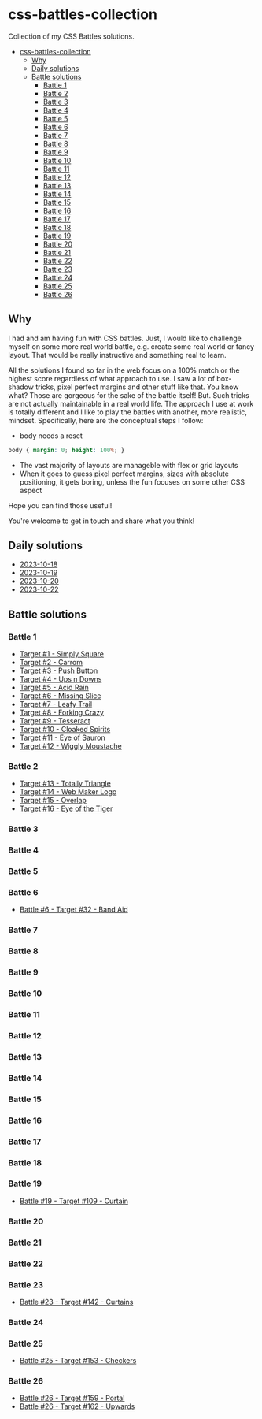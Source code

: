 # css-battles-collection

Collection of my CSS Battles solutions.

- [css-battles-collection](#css-battles-collection)
  - [Why](#why)
  - [Daily solutions](#daily-solutions)
  - [Battle solutions](#battle-solutions)
    - [Battle 1](#battle-1)
    - [Battle 2](#battle-2)
    - [Battle 3](#battle-3)
    - [Battle 4](#battle-4)
    - [Battle 5](#battle-5)
    - [Battle 6](#battle-6)
    - [Battle 7](#battle-7)
    - [Battle 8](#battle-8)
    - [Battle 9](#battle-9)
    - [Battle 10](#battle-10)
    - [Battle 11](#battle-11)
    - [Battle 12](#battle-12)
    - [Battle 13](#battle-13)
    - [Battle 14](#battle-14)
    - [Battle 15](#battle-15)
    - [Battle 16](#battle-16)
    - [Battle 17](#battle-17)
    - [Battle 18](#battle-18)
    - [Battle 19](#battle-19)
    - [Battle 20](#battle-20)
    - [Battle 21](#battle-21)
    - [Battle 22](#battle-22)
    - [Battle 23](#battle-23)
    - [Battle 24](#battle-24)
    - [Battle 25](#battle-25)
    - [Battle 26](#battle-26)

## Why

I had and am having fun with CSS battles. Just, I would like to challenge myself on some more real world battle, e.g. create some real world or fancy layout. That would be really instructive and something real to learn.

All the solutions I found so far in the web focus on a 100% match or the highest score regardless of what approach to use. I saw a lot of box-shadow tricks, pixel perfect margins and other stuff like that.
You know what? Those are gorgeous for the sake of the battle itself!
But.
Such tricks are not actually maintainable in a real world life. The approach I use at work is totally different and I like to play the battles with another, more realistic, mindset.
Specifically, here are the conceptual steps I follow:

- body needs a reset

```css
body { margin: 0; height: 100%; }
```

- The vast majority of layouts are manageble with flex or grid layouts
- When it goes to guess pixel perfect margins, sizes with absolute positioning, it gets boring, unless the fun focuses on some other CSS aspect

Hope you can find those useful!

You're welcome to get in touch and share what you think!

## Daily solutions

- [2023-10-18](./daily/2023-10-18.md)
- [2023-10-19](./daily/2023-10-19.md)
- [2023-10-20](./daily/2023-10-20.md)
- [2023-10-22](./daily/2023-10-22.md)

## Battle solutions

### Battle 1

- [Target #1 - Simply Square](./battles/1.md)
- [Target #2 - Carrom](./battles/2.md)
- [Target #3 - Push Button](./battles/3.md)
- [Target #4 - Ups n Downs](./battles/4.md)
- [Target #5 - Acid Rain](./battles/5.md)
- [Target #6 - Missing Slice](./battles/6.md)
- [Target #7 - Leafy Trail](./battles/7.md)
- [Target #8 - Forking Crazy](./battles/8.md)
- [Target #9 - Tesseract](./battles/9.md)
- [Target #10 - Cloaked Spirits](./battles/10.md)
- [Target #11 - Eye of Sauron](./battles/11.md)
- [Target #12 - Wiggly Moustache](./battles/12.md)

### Battle 2

- [Target #13 - Totally Triangle](./battles/13.md)
- [Target #14 - Web Maker Logo](./battles/14.md)
- [Target #15 - Overlap](./battles/15.md)
- [Target #16 - Eye of the Tiger](./battles/16.md)

### Battle 3

### Battle 4

### Battle 5

### Battle 6

- [Battle #6 - Target #32 - Band Aid](./battles/32.md)

### Battle 7

### Battle 8

### Battle 9

### Battle 10

### Battle 11

### Battle 12

### Battle 13

### Battle 14

### Battle 15

### Battle 16

### Battle 17

### Battle 18

### Battle 19

- [Battle #19 - Target #109 - Curtain](./battles/109.md)

### Battle 20

### Battle 21

### Battle 22

### Battle 23

- [Battle #23 - Target #142 - Curtains](./battles/142.md)

### Battle 24

### Battle 25

- [Battle #25 - Target #153 - Checkers](./battles/153.md)

### Battle 26

- [Battle #26 - Target #159 - Portal](./battles/159.md)
- [Battle #26 - Target #162 - Upwards](./battles/162.md)
